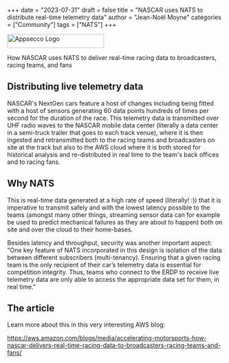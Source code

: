 +++
date = "2023-07-31"
draft = false
title = "NASCAR uses NATS to distribute real-time telemetry data"
author = "Jean-Noël Moyne"
categories = ["Community"]
tags = ["NATS"]
+++

<img alt="Appsecco Logo" src="https://www.nascar.com/wp-content/uploads/sites/7/2023/01/Footer_75thAnniversary_IDMark_rgb_OnDkBkgd-1-300x51-1.png" height="32" width="225">

How NASCAR uses NATS to deliver real-time racing data to broadcasters, racing teams, and fans

## Distributing live telemetry data

NASCAR's NextGen cars feature a host of changes including being fitted with a host of sensors generating 60 data points hundreds of times per second for the duration of the race.
This telemetry data is transmitted over UHF radio waves to the NASCAR mobile data center (literally a data center in a semi-truck trailer that goes to each track venue), where it is then ingested and retransmitted both to the racing teams and broadcasters on site at the track but also to the AWS cloud where it is both stored for historical analysis and re-distributed in real time to the team's back offices and to racing fans.

## Why NATS

This is real-time data generated at a high rate of speed (literally! :)) that it is imperative to transmit safely and with the lowest latency possible to the teams (amongst many other things, streaming sensor data can for example be used to predict mechanical failures as they are about to happen) both on site and over the cloud to their home-bases.

Besides latency and throughput, security was another important aspect: "One key feature of NATS incorporated in this design is isolation of the data between different subscribers (multi-tenancy). Ensuring that a given racing team is the only recipient of their car’s telemetry data is essential for competition integrity. Thus, teams who connect to the ERDP to receive live telemetry data are only able to access the appropriate data set for them, in real time."

## The article

Learn more about this in this very interesting AWS blog:

https://aws.amazon.com/blogs/media/accelerating-motorsports-how-nascar-delivers-real-time-racing-data-to-broadcasters-racing-teams-and-fans/

